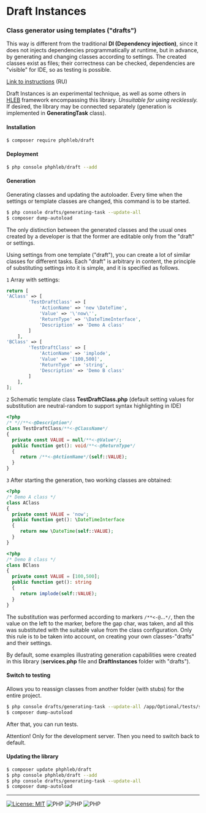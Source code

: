 # Draft Instances

### Class generator using templates ("drafts")

This way is different from the traditional **DI (Dependency injection)**,
since it does not injects dependencies programmatically at runtime, but in advance,
by generating and changing classes according to settings. The created classes exist as files;
their correctness can be checked, dependencies are "visible" for IDE, so as testing is possible.

[Link to instructions](https://phphleb.ru/ru/v1/di/) (RU)

Draft Instances is an experimental technique, as well as some others in [HLEB](https://github.com/phphleb/hleb) framework encompassing this library.
*Unsuitable for using recklessly.* If desired, the library may be connected separately (generation is implemented in **GeneratingTask** class).

#### Installation
```bash
$ composer require phphleb/draft
```
#### Deployment
```bash
$ php console phphleb/draft --add
```
#### Generation
Generating classes and updating the autoloader. Every time when the settings or template classes are changed, this command is to be started.
```bash
$ php console drafts/generating-task --update-all
$ composer dump-autoload
```

The only distinction between the generated classes and the usual ones created by a developer is that the former are editable only from the "draft" or settings.

Using settings from one template ("draft"), you can create a lot of similar classes for different tasks. Each
"draft" is arbitrary in content, the principle of substituting settings into it is simple, and it is specified as follows.

`1` Array with settings:
```php
return [
'AClass' => [
        'TestDraftClass' => [
            'ActionName' => 'new \DateTime',
            'Value' => '\'now\'',
            'ReturnType' => '\DateTimeInterface',
            'Description' => 'Demo A class'
        ]
    ],
'BClass' => [
        'TestDraftClass' => [
            'ActionName' => 'implode',
            'Value' => '[100,500]',
            'ReturnType' => 'string',
            'Description' => 'Demo B class'
        ]
    ],
];
```
`2` Schematic template class **TestDraftClass.php** (default setting values for substitution are neutral-random to support syntax highlighting in IDE)
```php
<?php
/* *//**<-@Description*/
class TestDraftClass/**<-@ClassName*/
{
  private const VALUE = null/**<-@Value*/;
  public function get(): void/**<-@ReturnType*/
  {
     return /**<-@ActionName*/(self::VALUE);
  }
}
````
`3` After starting the generation, two working classes are obtained:

```php
<?php
/* Demo A class */
class AClass
{
  private const VALUE = 'now';
  public function get(): \DateTimeInterface
  {
     return new \DateTime(self::VALUE);
  }
}
````
```php
<?php
/* Demo B class */
class BClass
{
  private const VALUE = [100,500];
  public function get(): string
  {
     return implode(self::VALUE);
  }
}
````

The substitution was performed according to markers ```/**<-@```...```*/```, then the value on the left to the marker, before the gap char, was taken, and all this was substituted with the suitable value from the class configuration.
Only this rule is to be taken into account, on creating your own classes-"drafts" and their settings.

By default, some examples illustrating generation capabilities were created in this library (**services.php** file and **DraftInstances** folder with "drafts").

#### Switch to testing
Allows you to reassign classes from another folder (with stubs) for the entire project.
```bash
$ php console drafts/generating-task --update-all /app/Optional/tests/services.php
$ composer dump-autoload
```
After that, you can run tests.

Attention! Only for the development server. Then you need to switch back to default.

#### Updating the library

```bash
$ composer update phphleb/draft
$ php console phphleb/draft --add
$ php console drafts/generating-task --update-all
$ composer dump-autoload
```

-----------------------------------


[![License: MIT](https://img.shields.io/badge/License-MIT%20(Free)-brightgreen.svg)](https://github.com/phphleb/draft/blob/main/LICENSE) ![PHP](https://img.shields.io/badge/PHP-^7.3.0-blue) ![PHP](https://img.shields.io/badge/PHP-8-blue) ![PHP](https://img.shields.io/badge/HLEB->=1.5.72-brightgreen)
